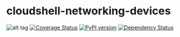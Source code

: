 # cloudshell-networking-devices
![alt tag](https://travis-ci.org/QualiSystems/cloudshell-networking-devices.svg?branch=dev)
[![Coverage Status](https://coveralls.io/repos/github/QualiSystems/cloudshell-networking-devices/badge.svg?branch=dev)](https://coveralls.io/github/QualiSystems/cloudshell-networking-devices?branch=dev)
[![PyPI version](https://badge.fury.io/py/cloudshell-networking-devices.svg)](https://badge.fury.io/py/cloudshell-networking-devices)
[![Dependency Status](https://dependencyci.com/github/QualiSystems/cloudshell-networking-devices/badge)](https://dependencyci.com/github/QualiSystems/cloudshell-networking-devices)

